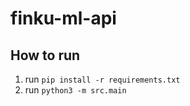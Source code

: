 # finku-ml-api


## How to run
1. run `pip install -r requirements.txt`
2. run `python3 -m src.main`